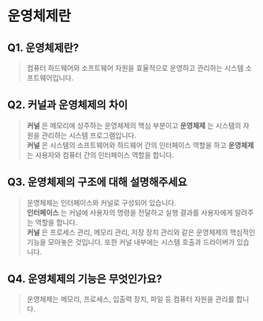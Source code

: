 # 운영체제란

## Q1. 운영체제란?  
> 컴퓨터 하드웨어와 소프트웨어 자원을 효율적으로 운영하고 관리하는 시스템 소프트웨어입니다.   

## Q2. 커널과 운영체제의 차이  
> __커널__ 은 메모리에 상주하는 운영체제의 핵심 부분이고 __운영체제__ 는 시스템의 자원을 관리하는 시스템 프로그램입니다.  
__커널__ 은 시스템의 소프트웨어와 하드웨어 간의 인터페이스 역할을 하고 __운영체제__ 는 사용자와 컴퓨터 간의 인터페이스 역할을 합니다.  

## Q3. 운영체제의 구조에 대해 설명해주세요  
> 운영체제는 인터페이스와 커널로 구성되어 있습니다.  
__인터페이스__ 는 커널에 사용자의 명령을 전달하고 실행 결과를 사용자에게 알려주는 역할을 합니다.  
__커널__ 은 프로세스 관리, 메모리 관리, 저장 장치 관리와 같은 운영체제의 핵심적인 기능을 모아놓은 것입니다. 또한 커널 내부에는 시스템 호출과 드라이버가 있습니다.  


## Q4. 운영체제의 기능은 무엇인가요?  
> 운영체제는 메모리, 프로세스, 입출력 장치, 파일 등 컴퓨터 자원을 관리를 합니다.  
